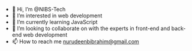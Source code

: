 - 👋 Hi, I’m @NIBS-Tech
- 👀 I’m interested in web development
- 🌱 I’m currently learning JavaScript
- 💞️ I’m looking to collaborate on with the experts in front-end and back-end web development
- 📫 How to reach me nurudeenbibrahim@gmail.com

<!---
NIBS-Tech/NIBS-Tech is a ✨ special ✨ repository because its `README.md` (this file) appears on your GitHub profile.
You can click the Preview link to take a look at your changes.
--->
